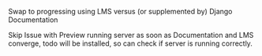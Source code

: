 Swap to progressing using LMS versus (or supplemented by) Django Documentation

Skip Issue with Preview running server
as soon as Documentation and LMS converge,
todo will be installed,
so can check if 
server is running correctly.